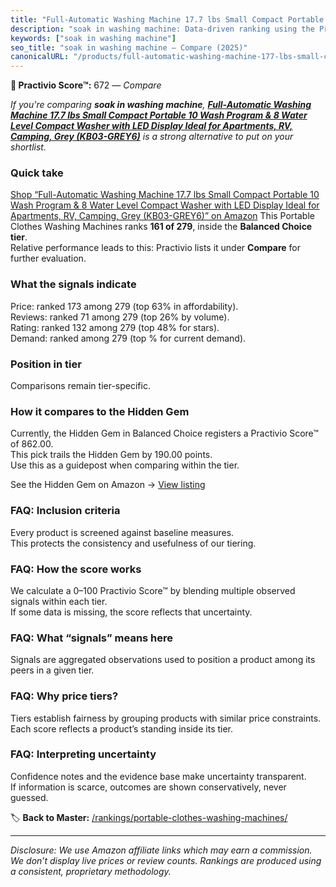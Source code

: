 ```yaml
---
title: "Full-Automatic Washing Machine 17.7 lbs Small Compact Portable 10 Wash Program & 8 Water Level Compact Washer with LED Display Ideal for Apartments, RV, Camping, Grey (KB03-GREY6)"
description: "soak in washing machine: Data-driven ranking using the Practivio Score™. Positioned by quality, value, demand, findability, momentum."
keywords: ["soak in washing machine"]
seo_title: "soak in washing machine — Compare (2025)"
canonicalURL: "/products/full-automatic-washing-machine-177-lbs-small-compact-portable-10-wash-program-8-water-level-compact-washer-with-led-display-ideal-for-apartments-rv-camping-grey-kb03-grey6-B0BZVKDL6D/"
---
```


**🛒 Practivio Score™:** 672 — _Compare_


*If you're comparing **soak in washing machine**, **[Full-Automatic Washing Machine 17.7 lbs Small Compact Portable 10 Wash Program & 8 Water Level Compact Washer with LED Display Ideal for Apartments, RV, Camping, Grey (KB03-GREY6)](https://www.amazon.com/dp/B0BZVKDL6D?tag=practivio-20)** is a strong alternative to put on your shortlist.*
### Quick take
[Shop “Full-Automatic Washing Machine 17.7 lbs Small Compact Portable 10 Wash Program & 8 Water Level Compact Washer with LED Display Ideal for Apartments, RV, Camping, Grey (KB03-GREY6)” on Amazon](https://www.amazon.com/dp/B0BZVKDL6D?tag=practivio-20)
This Portable Clothes Washing Machines ranks **161 of 279**, inside the **Balanced Choice tier**.  
Relative performance leads to this: Practivio lists it under **Compare** for further evaluation.

### What the signals indicate
Price: ranked 173 among 279 (top 63% in affordability).  
Reviews: ranked 71 among 279 (top 26% by volume).  
Rating: ranked 132 among 279 (top 48% for stars).  
Demand: ranked  among 279 (top % for current demand).

### Position in tier
Comparisons remain tier-specific.

### How it compares to the Hidden Gem
Currently, the Hidden Gem in Balanced Choice registers a Practivio Score™ of 862.00.  
This pick trails the Hidden Gem by 190.00 points.  
Use this as a guidepost when comparing within the tier.  

See the Hidden Gem on Amazon → [View listing](https://www.amazon.com/dp/B07B94ZR74?tag=practivio-20)

### FAQ: Inclusion criteria
Every product is screened against baseline measures.  
This protects the consistency and usefulness of our tiering.

### FAQ: How the score works
We calculate a 0–100 Practivio Score™ by blending multiple observed signals within each tier.  
If some data is missing, the score reflects that uncertainty.

### FAQ: What “signals” means here
Signals are aggregated observations used to position a product among its peers in a given tier.

### FAQ: Why price tiers?
Tiers establish fairness by grouping products with similar price constraints.  
Each score reflects a product’s standing inside its tier.

### FAQ: Interpreting uncertainty
Confidence notes and the evidence base make uncertainty transparent.  
If information is scarce, outcomes are shown conservatively, never guessed.

<!-- Missing template for Compare/CompareWithinPriceClass -->


🏷️ **Back to Master:** [/rankings/portable-clothes-washing-machines/](/rankings/portable-clothes-washing-machines/)

---
_Disclosure: We use Amazon affiliate links which may earn a commission. We don’t display live prices or review counts. Rankings are produced using a consistent, proprietary methodology._

